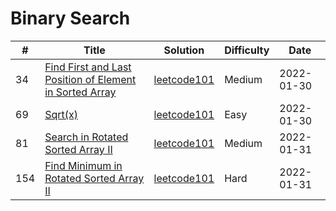 # Binary Search

| # | Title  | Solution | Difficulty | Date |
|---| -----  | -------- | ---------- | ---- |
|34|[Find First and Last Position of Element in Sorted Array](https://leetcode-cn.com/problems/find-first-and-last-position-of-element-in-sorted-array/)|[leetcode101](find_first_and_last_position_of_element_in_sorted_array)|Medium|2022-01-30|
|69|[Sqrt(x)](https://leetcode-cn.com/problems/sqrtx/)|[leetcode101](./sqrt_x)|Easy|2022-01-30|
|81|[Search in Rotated Sorted Array II](https://leetcode-cn.com/problems/search-in-rotated-sorted-array-ii/)|[leetcode101](./search_in_rotated_sorted_array_ii)|Medium|2022-01-31|
|154|[Find Minimum in Rotated Sorted Array II](https://leetcode-cn.com/problems/find-minimum-in-rotated-sorted-array-ii/)|[leetcode101](./find_minimum_in_rotated_sorted_array_ii/)|Hard|2022-01-31|
